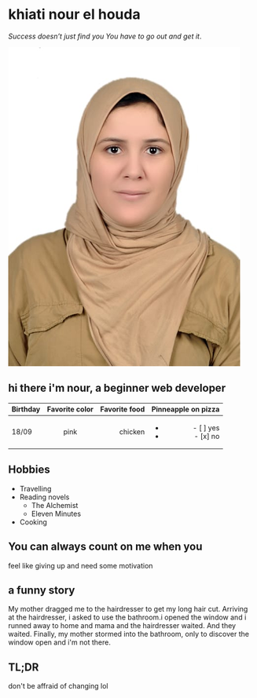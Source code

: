 
# khiati nour el houda 

*Success doesn’t just find you You have to go out and get it*.

![image](Mypic.jpg)
## hi there i'm nour, a beginner web developer 
|  Birthday      | Favorite color    | Favorite food    |Pinneapple on pizza |
| :------------- | :---------------: | ---------------:|-------------------:|
|  18/09         |pink               |chicken          |   <ul><li>- [ ] yes</li><li>- [x] no</li></ul>
## Hobbies
- Travelling
- Reading novels
  - The Alchemist 
  - Eleven Minutes
- Cooking
## You can always count on me when you
feel like giving up and need some motivation

## a funny story

 My mother dragged me to the hairdresser to get my long hair cut. Arriving at the hairdresser, i asked to use the bathroom.i opened the window and i runned away to home and mama and the hairdresser waited. And they waited. Finally, my mother stormed into the bathroom, only to discover the window open and i'm not there.
 
## TL;DR

don't be affraid of changing lol 

           



